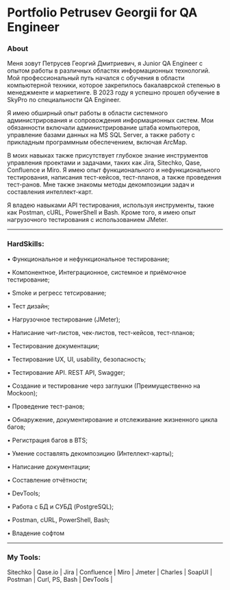 # Portfolio Petrusev Georgii for QA Engineer
### About
Меня зовут Петрусев Георгий Дмитриевич, я Junior QA Engineer с опытом работы в различных областях информационных технологий. Мой профессиональный путь начался с обучения в области компьютерной техники, которое закрепилось бакалаврской степенью в менеджменте и маркетинге. В 2023 году я успешно прошел обучение в SkyPro по специальности QA Engineer.

Я имею обширный опыт работы в области системного администрирования и сопровождения информационных систем. Мои обязанности включали администрирование штаба компьютеров, управление базами данных на MS SQL Server, а также работу с прикладным программным обеспечением, включая ArcMap.

В моих навыках также присутствует глубокое знание инструментов управления проектами и задачами, таких как Jira, Sitechko, Qase, Confluence и Miro. Я имею опыт функционального и нефункционального тестирования, написания тест-кейсов, тест-планов, а также проведения тест-ранов. Мне также знакомы методы декомпозиции задач и составления интеллект-карт.

Я владею навыками API тестирования, используя инструменты, такие как Postman, cURL, PowerShell и Bash. Кроме того, я имею опыт нагрузочного тестирования с использованием JMeter.
__________________________________________________________________________________________________________

### HardSkills:

• Функциональное и нефункциональное тестирование;

• Компонентное, Интеграционное, системное и приёмочное тестирование;

• Smoke и регресс тетсирование;

• Тест дизайн;

• Нагрузочное тестирование (JMeter);

• Написание чит-листов, чек-листов, тест-кейсов, тест-планов;

• Тестирование документации;

• Тестирование UX, UI, usability, безопасность;

• Тестирование API. REST API, Swagger;

• Создание и тестирование черз заглушки (Преимущественно на Mockoon);

• Проведение тест-ранов;

• Обнаружение, документирование и отслеживание жизненного цикла багов;

• Регистрация багов в BTS;

• Умение составлять декомпозицию (Интеллект-карты);

• Написание документации;

• Составление отчётности;

• DevTools;

• Работа с БД и СУБД (PostgreSQL);

• Postman, cURL, PowerShell, Bash;

• Владение софтом

__________________________________________________________________________________________________________
### My Tools:
Sitechko |
Qase.io |
Jira |
Confluence |
Miro |
Jmeter |
Charles |
SoapUI |
Postman |
Curl, PS, Bash |
DevTools |
